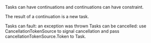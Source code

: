 ﻿Tasks can have continuations and continuations can have constraint. 

The result of a continuation is a new task.

Tasks can fault: an exception was thrown
Tasks can be cancelled: use CancellationTokenSource to signal cancellation and pass cancellationTokenSource.Token to Task.



